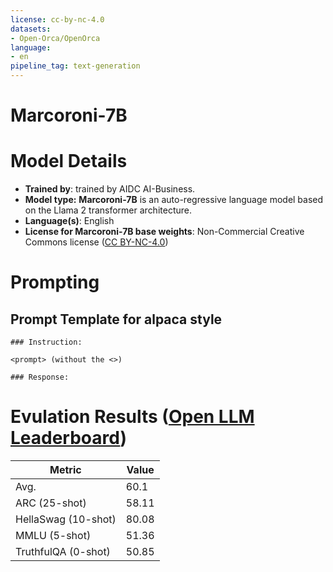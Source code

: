 ```yaml
---
license: cc-by-nc-4.0
datasets:
- Open-Orca/OpenOrca
language:
- en
pipeline_tag: text-generation
---
```

# Marcoroni-7B

# Model Details
* **Trained by**: trained by AIDC AI-Business.
* **Model type:**  **Marcoroni-7B** is an auto-regressive language model based on the Llama 2 transformer architecture.
* **Language(s)**: English
* **License for Marcoroni-7B base weights**: Non-Commercial Creative Commons license ([CC BY-NC-4.0](https://creativecommons.org/licenses/by-nc/4.0/))


# Prompting

## Prompt Template for alpaca style

```
### Instruction:

<prompt> (without the <>)

### Response:
```


# Evulation Results ([Open LLM Leaderboard](https://huggingface.co/spaces/HuggingFaceH4/open_llm_leaderboard))

| Metric                | Value |
|-----------------------|-------|
| Avg.                  |   60.1   |
| ARC (25-shot)         |   58.11   |
| HellaSwag (10-shot)   |   80.08   |
| MMLU (5-shot)         |   51.36   |
| TruthfulQA (0-shot)   |   50.85   |

